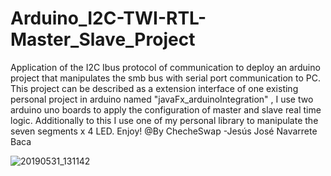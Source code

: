 # Arduino_I2C-TWI-RTL-Master_Slave_Project
Application of the I2C Ibus protocol of communication to deploy an arduino project that manipulates the smb bus with serial port communication to PC. This project can be described as a extension interface of one existing personal project in arduino named "javaFx_arduinoIntegration" , I use two arduino uno boards to apply the configuration of master and slave real time logic. Additionally to this I use one of my personal library to manipulate the seven segments x 4 LED. Enjoy! @By ChecheSwap -Jesús José Navarrete Baca

![20190531_131142](https://user-images.githubusercontent.com/21239660/61431581-2d29b600-a8eb-11e9-900d-4c8add53a2ab.jpg)
